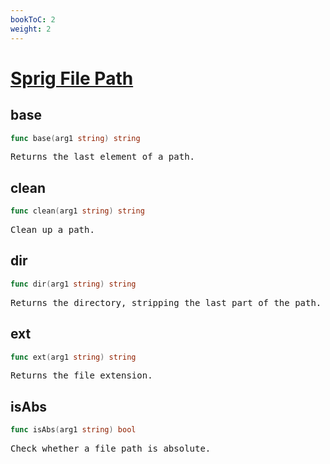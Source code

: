 ```yaml
---
bookToC: 2
weight: 2
---
```

# [Sprig File Path](http://masterminds.github.io/sprig/paths.html)
<!-- markdownlint-disable MD033 MD024 --->

## __base__

```go
func base(arg1 string) string
```

<pre>
Returns the last element of a path.
</pre>

## __clean__

```go
func clean(arg1 string) string
```

<pre>
Clean up a path.
</pre>

## __dir__

```go
func dir(arg1 string) string
```

<pre>
Returns the directory, stripping the last part of the path.
</pre>

## __ext__

```go
func ext(arg1 string) string
```

<pre>
Returns the file extension.
</pre>

## __isAbs__

```go
func isAbs(arg1 string) bool
```

<pre>
Check whether a file path is absolute.
</pre>
